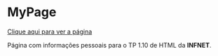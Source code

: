 # MyPage

[Clique aqui para ver a página](https://socryy.github.io/MyPage/)

Página com informações pessoais para o TP 1.10 de HTML da **INFNET**.
